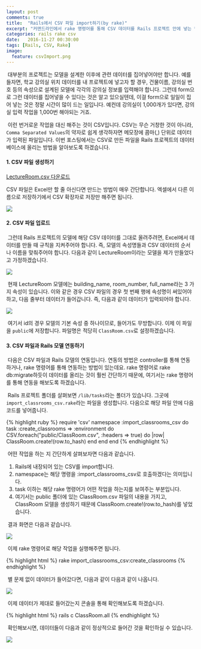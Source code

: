 ```yaml
---
layout: post
comments: true
title:  "Rails에서 CSV 파일 import하기(by rake)"
excerpt: "커맨드라인에서 rake 명령어를 통해 CSV 데이터를 Rails 프로젝트 안에 넣는 방법에 대해 알아봅니다."
categories: rails rake csv
date:   2016-11-27 00:30:00
tags: [Rails, CSV, Rake]
image:
  feature: csvImport.png
---
```


<p>&nbsp;대부분의 프로젝트는 모델을 설계한 이후에 관련 데이터를 집어넣어야만 합니다. 예를 들자면, 학교 강의실 위치 데이터를 내 프로젝트에 넣고자 할 경우, 건물이름, 강의실 번호 등의 속성으로 설계된 모델에 각각의 강의실 정보를 입력해야 합니다. 그런데 form으로 그런 데이터를 집어넣을 수 있다는 것은 알고 있으실텐데, 이걸 form으로 일일이 집어 넣는 것은 정말 시간이 많이 드는 일입니다. 예컨데 강의실이 1,000개가 있다면, 강의실 입력 작업을 1,000번 해야되는 거죠.</p>

<p>&nbsp;이런 번거로운 작업을 대신 해주는 것이 CSV입니다. CSV는 무슨 거창한 것이 아니라, <code>Comma Separated Values</code>의 약자로 쉽게 생각하자면 메모장에 콤마(,) 단위로 데이터가 입력된 파일입니다. 이번 포스팅에서는 CSV로 만든 파일을 Rails 프로젝트의 데이터베이스에 올리는 방법을 알아보도록 하겠습니다.</p>

<h4>1. CSV 파일 생성하기</h4>
<a href="https://dl.dropbox.com/s/njvwf7ifcutpl3s/LectureRoom.csv" download>
LectureRoom.csv 다운로드
</a>
<p>CSV 파일은 Excel만 할 줄 아신다면 만드는 방법이 매우 간단합니다. 엑셀에서 다른 이름으로 저장하기에서 CSV 확장자로 저장만 해주면 됩니다.</p>

<img src="https://dl.dropbox.com/s/ubx9wc6jjh94ytq/csvSave.png"/>

<h4>2. CSV 파일 업로드</h4>
<p>&nbsp;그런데 Rails 프로젝트의 모델에 해당 CSV 데이터를 그대로 올려주려면, Excel에서 데이터를 만들 때 규칙을 지켜주어야 합니다. 즉, 모델의 속성명들과 CSV 데이터의 순서나 이름을 맞춰주어야 합니다. 다음과 같이 LectureRoom이라는 모델을 제가 만들었다고 가정하겠습니다.</p>

<img src="https://dl.dropbox.com/s/uayd6rzga3rnm15/lectureRoom.png">

<p>&nbsp;현재 LectureRoom 모델에는 building_name, room_number, full_name라는 3 가지 속성이 있습니다. 이와 같은 경우 CSV 파일의 경우 첫 번째 행에 속성명이 써있어야 하고, 다음 줄부터 데이터가 들어갑니다. 즉, 다음과 같이 데이터가 입력되어야 합니다.</p>

<img src="https://dl.dropbox.com/s/ua8em8n859ic8ta/lectureRoomExcel.png">

<p>&nbsp;여기서 id의 경우 모델의 기본 속성 중 하나이므로, 들어가도 무방합니다. 이제 이 파일을 <code>public</code>에 저장합니다. 파일명은 적당히 <code>ClassRoom.csv</code>로 설정하겠습니다.</p>

<h4>3. CSV 파일과 Rails 모델 연동하기</h4>

<p>&nbsp;다음은 CSV 파일과 Rails 모델의 연동입니다. 연동의 방법은 controller를 통해 연동하거나, rake 명령어를 통해 연동하는 방법이 있는데요. rake 명령어로 rake db:migrate하듯이 데이터를 올리는 것이 훨씬 간단하기 때문에, 여기서는 rake 명령어를 통해 연동을 해보도록 하겠습니다.</p>

<p>&nbsp;Rails 프로젝트 폴더를 살펴보면 <code>/lib/tasks</code>라는 폴더가 있습니다. 그곳에 <code>import_classrooms_csv.rake</code>라는 파일을 생성합니다. 다음으로 해당 파일 안에 다음 코드를 넣어줍니다.</p>

{% highlight ruby %}
require 'csv'
namespace :import_classrooms_csv do
  task :create_classrooms => :environment do
    CSV.foreach("public/ClassRoom.csv", :headers => true) do |row|
      ClassRoom.create!(row.to_hash)
    end
  end
end
{% endhighlight %}

<p>&nbsp;어떤 작업을 하는 지 간단하게 살펴보자면 다음과 같습니다.</p>

<ol>
<li>Rails에 내장되어 있는 CSV를 import합니다.</li>
<li>namespace는 해당 명령을 :import_classrooms_csv로 호출하겠다는 의미입니다.</li>
<li>task 이하는 해당 rake 명령어가 어떤 작업을 하는지를 보여주는 부분입니다.</li>
<li>여기서는 public 폴더에 있는 ClassRoom.csv 파일의 내용을 가지고, ClassRoom 모델을 생성하기 때문에 ClassRoom.create!(row.to_hash)를 넣었습니다.</li>
</ol>

<p>&nbsp;결과 화면은 다음과 같습니다.</p>

<img src="https://dl.dropbox.com/s/eq0jl6krmxcyw6y/rake.png">

<p>&nbsp;이제 rake 명령어로 해당 작업을 실행해주면 됩니다.</p>

{% highlight html %}
rake import_classrooms_csv:create_classrooms
{% endhighlight %}

<p>&nbsp;별 문제 없이 데이터가 들어갔다면, 다음과 같이 다음과 같이 나옵니다.</p>

<img src="https://dl.dropbox.com/s/3b3opt20toxgt2j/rakeTask.png">

<p>&nbsp;이제 데이터가 제대로 들어갔는지 콘솔을 통해 확인해보도록 하겠습니다.</p>

{% highlight html %}
rails c
ClassRoom.all
{% endhighlight %}

<p>&nbsp;확인해보시면, 데이터들이 다음과 같이 정상적으로 들어간 것을 확인하실 수 있습니다.</p>
<img src="https://dl.dropbox.com/s/fpjprhm910tvteq/example.png">
